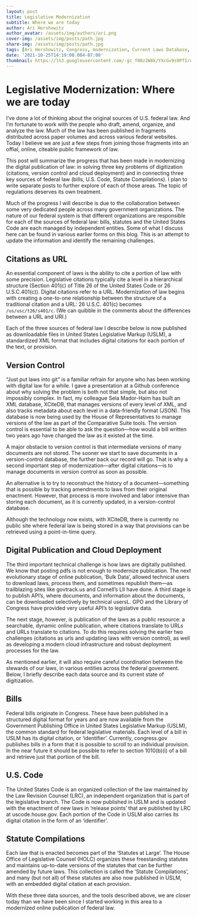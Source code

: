 ```yaml
---
layout: post
title: Legislative Modernization
subtitle: Where we are today
author: Ari Hershowitz
author_avatar: /assets/img/authors/ari.png
cover-img: /assets/img/posts/path.jpg
share-img: /assets/img/posts/path.jpg
tags: [Ari Hershowitz, Congress, modernization, Current Laws Database, U.S. Code, Statute Compilations, XCiteDB]
date: '2021-10-25T14:19:00.004-07:00'
thumbnail: https://lh3.googleusercontent.com/-gc_f08z2W8k/YXcGv9s9PfI/AAAAAAAES80/L6E9_Wy3woMKLDc3YYlpkXuwvwCzXEnLwCNcBGAsYHQ/s72-w366-c-h431/image.png
---
```

# Legislative Modernization: Where we are today

I’ve done a lot of thinking about the original sources of U.S. federal law. And I’m fortunate to work with the people who draft, amend, organize, and analyze the law. Much of the law has been published in fragments distributed across paper volumes and across various federal websites. Today I believe we are just a few steps from joining those fragments into an offial, online, citeable public framework of law.

This post will summarize the progress that has been made in modernizing the digital publication of law: in solving three key problems of digitization (citations, version control and cloud deployment) and in connecting three key sources of federal law (bills, U.S. Code, Statute Compilations). I plan to write separate posts to further explore of each of those areas. The topic of regulations deserves its own treatment.

Much of the progress I will describe is due to the collaboration between some very dedicated people across many government organizations. The nature of our federal system is that different organizations are responsible for each of the sources of federal law: bills, statutes and the United States Code are each managed by independent entities. Some of what I discuss here can be found in various earlier forms on this blog. This is an attempt to update the information and identify the remaining challenges.

## Citations as URL

An essential component of laws is the ability to cite a portion of law with some precision. Legislative citations typically cite a level in a hierarchical structure (Section 401(c) of Title 26 of the United States Code or 26 U.S.C.401(c)). Digital citations refer to a URL. Modernization of law begins with creating a one-to-one relationship between the structure of a traditional citation and a URL: 26 U.S.C. 401(c) becomes `/us/usc/t26/s401/c`. (We can quibble in the comments about the differences between a URL and URI.)

Each of the three sources of federal law I describe below is now published as downloadable files in United States Legislative Markup (USLM), a standardized XML format that includes digital citations for each portion of the text, or provision. 

## Version Control

“Just put laws into git” is a familiar refrain for anyone who has been working with digital law for a while. I gave a presentation at a Github conference about why solving the problem is both not that simple, but also not impossibly complex. In fact, my colleague Sela Mador-Haim has built an XML database, XCiteDB, that manages versions of every level of XML, and also tracks metadata about each level in a data-friendly format (JSON). This database is now being used by the House of Representatives to manage versions of the law as part of the Comparative Suite tools. The version control is essential to be able to ask the question—how would a bill written two years ago have changed the law as it existed at the time.

A major obstacle to version control is that intermediate versions of many documents are not stored. The sooner we start to save documents in a version-control database, the further back our record will go. That is why a second important step of modernization—after digital citations—is to manage documents in version control as soon as possible. 

An alternative is to try to reconstruct the history of a document—something that is possible by tracking amendments to laws from their original enactment. However, that process is more involved and labor intensive than storing each document, as it is currently updated, in a version-control database.

Although the technology now exists, with XCiteDB, there is currently no public site where federal law is being stored in a way that provisions can be retrieved using a point-in-time query.

## Digital Publication and Cloud Deployment

The third important technical challenge is how laws are digitally published. We know that posting pdfs is not enough to modernize publication. The next evolutionary stage of online publication, ‘Bulk Data’, allowed technical users to download laws, process them, and sometimes republish them—as trailblazing sites like govtrack.us and Cornell’s LII have done. A third stage is to publish API’s, where documents, and information about the documents, can be downloaded selectively by technical usersL. GPO and the Library of Congress have provided very useful API’s to legislative data.

The next stage, however, is publication of the laws as a public resource: a searchable, dynamic online publication, where citations translate to URLs and URLs translate to citations. To do this requires solving the earlier two challenges (citations as urls and updating laws with version control), as well as developing a modern cloud infrastructure and robust deployment processes for the law. 

As mentioned earlier, it will also require careful coordination between the stewards of our laws, in various entities across the federal government. Below, I briefly describe each data source and its current state of digitization.

## Bills

Federal bills originate in Congress. These have been published in a structured digital format for years and are now available from the Government Publishing Office in United States Legislative Markup (USLM), the common standard for federal legislative materials. Each level of a bill in USLM has its digital citation, or ‘identifier’. Currently, congress.gov publishes bills in a form that it is possible to scroll to an individual provision. In the near future it should be possible to refer to section 1010(b)(i) of a bill and retrieve just that portion of the bill.

## U.S. Code

The United States Code is an organized collection of the law maintained by the Law Revision Counsel (LRC), an independent organization that is part of the legislative branch. The Code is now published in USLM and is updated with the enactment of new laws in ‘release points’ that are published by LRC at uscode.house.gov. Each portion of the Code in USLM also carries its digital citation in the form of an ‘identifier’.

## Statute Compilations

Each law that is enacted becomes part of the ‘Statutes at Large’. The House Office of Legislative Counsel (HOLC) organizes these freestanding statutes and maintains up-to-date versions of the statutes that can be further amended by future laws. This collection is called the ‘Statute Compilations’, and many (but not all) of these statutes are also now published in USLM, with an embedded digital citation at each provision.

With these three data sources, and the tools described above, we are closer today than we have been since I started working in this area to a modernized online publication of federal law.
